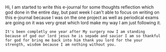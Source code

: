 Hi,
I am started to write this e-journal for some thoughts reflection which god done in the entire day, but past week I can't able to focus on
writing on this e-journal because I was on the one project as well as periodical exams are going on it was very great which lord make my way
I am just following it.

```
It's been completly one year after My surgery now I am standing because of god our lord jesus he is sepade and savior I am so thankful for god for bring me back into him thank you lord for the your strength, wisdom because I am nothing without you.
```